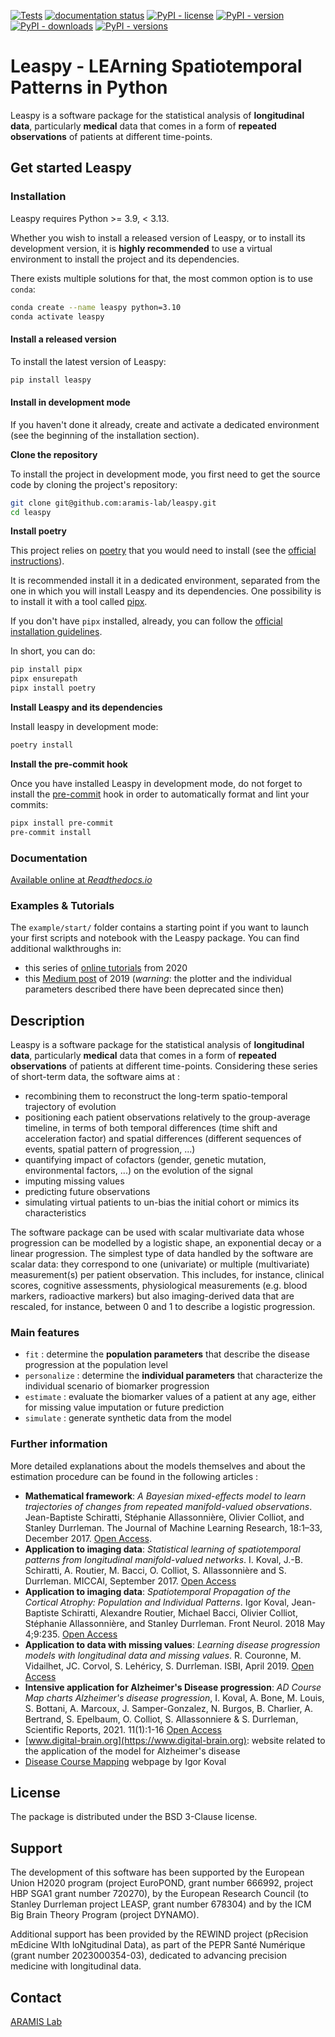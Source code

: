 [![Tests](https://github.com/aramis-lab/leaspy/actions/workflows/test.yaml/badge.svg)](https://github.com/aramis-lab/leaspy/actions/workflows/test.yaml)
[![documentation status](https://readthedocs.org/projects/leaspy/badge/)](https://leaspy.readthedocs.io)
[![PyPI - license](https://img.shields.io/pypi/l/leaspy)](https://opensource.org/licenses/BSD-3-Clause)
[![PyPI - version](https://img.shields.io/pypi/v/leaspy)](https://pypi.org/project/leaspy/)
[![PyPI - downloads](https://img.shields.io/pypi/dm/leaspy)](https://pypi.org/project/leaspy/)
[![PyPI - versions](https://img.shields.io/pypi/pyversions/leaspy)](https://pypi.org/project/leaspy/)

# Leaspy - LEArning Spatiotemporal Patterns in Python

Leaspy is a software package for the statistical analysis of **longitudinal data**, particularly **medical** data that comes in a form of **repeated observations** of patients at different time-points.

## Get started Leaspy

### Installation

Leaspy requires Python >= 3.9, < 3.13.

Whether you wish to install a released version of Leaspy, or to install its development version, it is **highly recommended** to use a virtual environment to install the project and its dependencies.

There exists multiple solutions for that, the most common option is to use `conda`:

```bash
conda create --name leaspy python=3.10
conda activate leaspy
```

#### Install a released version

To install the latest version of Leaspy:

```bash
pip install leaspy
```

#### Install in development mode

If you haven't done it already, create and activate a dedicated environment (see the beginning of the installation section). 

**Clone the repository**

To install the project in development mode, you first need to get the source code by cloning the project's repository:

```bash
git clone git@github.com:aramis-lab/leaspy.git
cd leaspy
```

**Install poetry**

This project relies on [poetry](https://python-poetry.org) that you would need to install (see the [official instructions](https://python-poetry.org/docs/#installation)).

It is recommended install it in a dedicated environment, separated from the one in which you will install Leaspy and its dependencies. One possibility is to install it with a tool called [pipx](https://pipx.pypa.io/stable/).

If you don't have `pipx` installed, already, you can follow the [official installation guidelines](https://pipx.pypa.io/stable/installation/).

In short, you can do:

```bash
pip install pipx
pipx ensurepath
pipx install poetry
```

**Install Leaspy and its dependencies**

Install leaspy in development mode:

```bash
poetry install
```

**Install the pre-commit hook**

Once you have installed Leaspy in development mode, do not forget to install the [pre-commit](https://pre-commit.com) hook in order to automatically format and lint your commits:

```bash
pipx install pre-commit
pre-commit install
```

### Documentation

[Available online at _Readthedocs.io_](https://leaspy.readthedocs.io)

### Examples & Tutorials

The `example/start/` folder contains a starting point if you want to launch your first scripts and notebook with the Leaspy package.
You can find additional walkthroughs in:
- this series of [online tutorials](https://disease-progression-modelling.github.io/pages/notebooks/disease_course_mapping/disease_course_mapping.html) from 2020
- this [Medium post](https://medium.com/@igoroa/analysis-of-longitudinal-data-made-easy-with-leaspy-f8d529fcb5f8) of 2019 (_warning_: the plotter and the individual parameters described there have been deprecated since then)

## Description
Leaspy is a software package for the statistical analysis of **longitudinal data**, particularly **medical** data that comes in a form of **repeated observations** of patients at different time-points.
Considering these series of short-term data, the software aims at :
- recombining them to reconstruct the long-term spatio-temporal trajectory of evolution
- positioning each patient observations relatively to the group-average timeline, in terms of both temporal differences (time shift and acceleration factor) and spatial differences (different sequences of events, spatial pattern of progression, ...)
- quantifying impact of cofactors (gender, genetic mutation, environmental factors, ...) on the evolution of the signal
- imputing missing values
- predicting future observations
- simulating virtual patients to un-bias the initial cohort or mimics its characteristics

The software package can be used with scalar multivariate data whose progression can be modelled by a logistic shape, an exponential decay or a linear progression.
The simplest type of data handled by the software are scalar data: they correspond to one (univariate) or multiple (multivariate) measurement(s) per patient observation.
This includes, for instance, clinical scores, cognitive assessments, physiological measurements (e.g. blood markers, radioactive markers) but also imaging-derived data that are rescaled, for instance, between 0 and 1 to describe a logistic progression.

### Main features
- `fit` : determine the **population parameters** that describe the disease progression at the population level
- `personalize` : determine the **individual parameters** that characterize the individual scenario of biomarker progression
- `estimate` : evaluate the biomarker values of a patient at any age, either for missing value imputation or future prediction
- `simulate` : generate synthetic data from the model

### Further information
More detailed explanations about the models themselves and about the estimation procedure can be found in the following articles :

- **Mathematical framework**: *A Bayesian mixed-effects model to learn trajectories of changes from repeated manifold-valued observations*. Jean-Baptiste Schiratti, Stéphanie Allassonnière, Olivier Colliot, and Stanley Durrleman. The Journal of Machine Learning Research, 18:1–33, December 2017. [Open Access](https://hal.archives-ouvertes.fr/hal-01540367).
- **Application to imaging data**: *Statistical learning of spatiotemporal patterns from longitudinal manifold-valued networks*. I. Koval, J.-B. Schiratti, A. Routier, M. Bacci, O. Colliot, S. Allassonnière and S. Durrleman. MICCAI, September 2017. [Open Access](https://hal.archives-ouvertes.fr/hal-01540828)
- **Application to imaging data**: *Spatiotemporal Propagation of the Cortical Atrophy: Population and Individual Patterns*. Igor Koval, Jean-Baptiste Schiratti, Alexandre Routier, Michael Bacci, Olivier Colliot, Stéphanie Allassonnière, and Stanley Durrleman. Front Neurol. 2018 May 4;9:235. [Open Access](https://hal.inria.fr/hal-01910400)
- **Application to data with missing values**: *Learning disease progression models with longitudinal data and missing values*. R. Couronne, M. Vidailhet, JC. Corvol, S. Lehéricy, S. Durrleman. ISBI, April 2019. [Open Access](https://hal.archives-ouvertes.fr/hal-02091571)
- **Intensive application for Alzheimer's Disease progression**: *AD Course Map charts Alzheimer's disease progression*, I. Koval, A. Bone, M. Louis, S. Bottani, A. Marcoux, J. Samper-Gonzalez, N. Burgos, B. Charlier, A. Bertrand, S. Epelbaum, O. Colliot, S. Allassonniere & S. Durrleman, Scientific Reports, 2021. 11(1):1-16 [Open Access](https://hal.inria.fr/hal-01964821)
- [www.digital-brain.org](https://www.digital-brain.org): website related to the application of the model for Alzheimer's disease
- [Disease Course Mapping](https://disease-progression-modelling.github.io/pages/models/disease_course_mapping.html) webpage by Igor Koval

## License
The package is distributed under the BSD 3-Clause license.

## Support
The development of this software has been supported by the European Union H2020 program (project EuroPOND, grant number 666992, project HBP SGA1 grant number 720270), by the European Research Council (to Stanley Durrleman project LEASP, grant number 678304) and by the ICM Big Brain Theory Program (project DYNAMO).

Additional support has been provided by the REWIND project (pRecision mEdicine WIth loNgitudinal Data), as part of the PEPR Santé Numérique (grant number 2023000354-03), dedicated to advancing precision medicine with longitudinal data.

## Contact
[ARAMIS Lab](https://www.aramislab.fr/)
